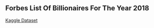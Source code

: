 ## Forbes List Of Billionaires For The Year 2018
[Kaggle Dataset ](https://www.kaggle.com/jaytilala/forbes-worlds-billionaires-in-2018/download)
